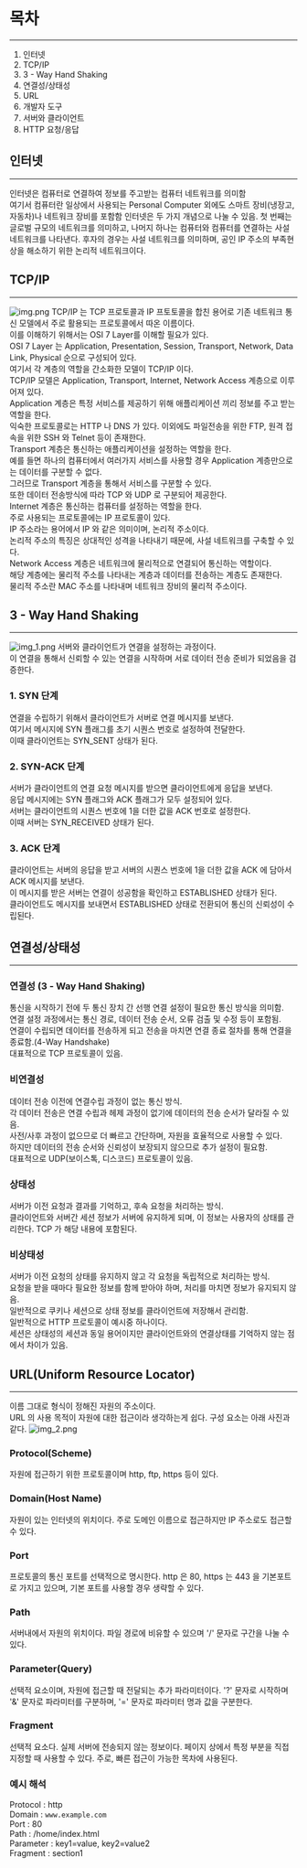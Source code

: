
# 목차
****
1. 인터넷
2. TCP/IP
3. 3 - Way Hand Shaking
4. 연결성/상태성
5. URL
6. 개발자 도구
7. 서버와 클라이언트
8. HTTP 요청/응답

## 인터넷
***
인터넷은 컴퓨터로 연결하여 정보를 주고받는 컴퓨터 네트워크를 의미함  
여기서 컴퓨터란 일상에서 사용되는 Personal Computer 외에도 스마트 장비(냉장고, 자동차)나 네트워크 장비를 포함함
인터넷은 두 가지 개념으로 나눌 수 있음. 
첫 번째는 글로벌 규모의 네트워크를 의미하고, 
나머지 하나는 컴퓨터와 컴퓨터를 연결하는 사설 네트워크를 나타낸다. 
후자의 경우는 사설 네트워크를 의미하며, 공인 IP 주소의 부족현상을 해소하기 위한 논리적 네트워크이다.

## TCP/IP
***
![img.png](img.png)
TCP/IP 는 TCP 프로토콜과 IP 프토토콜을 합친 용어로 기존 네트워크 통신 모델에서 주로 활용되는 프로토콜에서 따온 이름이다.  
이를 이해하기 위해서는 OSI 7 Layer를 이해할 필요가 있다.  
OSI 7 Layer 는 Application, Presentation, Session, Transport, Network, Data Link, Physical 순으로 구성되어 있다.  
여기서 각 계층의 역할을 간소화한 모델이 TCP/IP 이다.  
TCP/IP 모델은 Application, Transport, Internet, Network Access 계층으로 이루어져 있다.  
Application 계층은 특정 서비스를 제공하기 위해 애플리케이션 끼리 정보를 주고 받는 역할을 한다.  
익숙한 프로토콜로는 HTTP 나 DNS 가 있다. 이외에도 파일전송을 위한 FTP, 원격 접속을 위한 SSH 와 Telnet 등이 존재한다.  
Transport 계층은 통신하는 애플리케이션을 설정하는 역할을 한다.  
예를 들면 하나의 컴퓨터에서 여러가지 서비스를 사용할 경우 Application 계층만으로는 데이터를 구분할 수 없다.  
그러므로 Transport 계층을 통해서 서비스를 구분할 수 있다.  
또한 데이터 전송방식에 따라 TCP 와 UDP 로 구분되어 제공한다.  
Internet 계층은 통신하는 컴퓨터를 설정하는 역할을 한다.  
주로 사용되는 프로토콜에는 IP 프로토콜이 있다.   
IP 주소라는 용어에서 IP 와 같은 의미이며, 논리적 주소이다.  
논리적 주소의 특징은 상대적인 성격을 나타내기 때문에, 사설 네트워크를 구축할 수 있다.  
Network Access 계층은 네트워크에 물리적으로 연결되어 통신하는 역할이다.  
해당 계층에는 물리적 주소를 나타내는 계층과 데이터를 전송하는 계층도 존재한다.  
물리적 주소란 MAC 주소를 나타내며 네트워크 장비의 물리적 주소이다.  

## 3 - Way Hand Shaking
***
![img_1.png](img_1.png)
서버와 클라이언트가 연결을 설정하는 과정이다.  
이 연결을 통해서 신뢰할 수 있는 연결을 시작하며 서로 데이터 전송 준비가 되었음을 검증한다.
### 1. SYN 단계
연결을 수립하기 위해서 클라이언트가 서버로 연결 메시지를 보낸다.  
여기서 메시지에 SYN 플래그를 초기 시퀀스 번호로 설정하여 전달한다.  
이때 클라이언트는 SYN_SENT 상태가 된다.
### 2. SYN-ACK 단계
서버가 클라이언트의 연결 요청 메시지를 받으면 클라이언트에게 응답을 보낸다.  
응답 메시지에는 SYN 플래그와 ACK 플래그가 모두 설정되어 있다.  
서버는 클라이언트의 시퀀스 번호에 1을 더한 값을 ACK 번호로 설정한다.  
이때 서버는 SYN_RECEIVED 상태가 된다.
### 3. ACK 단계
클라이언트는 서버의 응답을 받고 서버의 시퀀스 번호에 1을 더한 값을 ACK 에 담아서 ACK 메시지를 보낸다.  
이 메시지를 받은 서버는 연결이 성공함을 확인하고 ESTABLISHED 상태가 된다.  
클라이언트도 메시지를 보내면서 ESTABLISHED 상태로 전환되어 통신의 신뢰성이 수립된다.  

## 연결성/상태성
***
### 연결성 (3 - Way Hand Shaking)
통신을 시작하기 전에 두 통신 장치 간 선행 연결 설정이 필요한 통신 방식을 의미함.  
연결 설정 과정에서는 통신 경로, 데이터 전송 순서, 오류 검출 및 수정 등이 포함됨.  
연결이 수립되면 데이터를 전송하게 되고 전송을 마치면 연결 종료 절차를 통해 연결을 종료함.(4-Way Handshake)  
대표적으로 TCP 프로토콜이 있음.
### 비연결성
데이터 전송 이전에 연결수립 과정이 없는 통신 방식.  
각 데이터 전송은 연결 수립과 헤제 과정이 없기에 데이터의 전송 순서가 달라질 수 있음.  
사전/사후 과정이 없으므로 더 빠르고 간단하며, 자원을 효율적으로 사용할 수 있다.  
하지만 데이터의 전송 순서와 신뢰성이 보장되지 않으므로 추가 설정이 필요함.  
대표적으로 UDP(보이스톡, 디스코드) 프로토콜이 있음. 
### 상태성
서버가 이전 요청과 결과를 기억하고, 후속 요청을 처리하는 방식.  
클라이언트와 서버간 세션 정보가 서버에 유지하게 되며, 이 정보는 사용자의 상태를 관리한다.
TCP 가 해당 내용에 포함된다.
### 비상태성
서버가 이전 요청의 상태를 유지하지 않고 각 요청을 독립적으로 처리하는 방식.  
요청을 받을 때마다 필요한 정보를 함께 받아야 하며, 처리를 마치면 정보가 유지되지 않음.  
일반적으로 쿠키나 세션으로 상태 정보를 클라이언트에 저장해서 관리함.  
일반적으로 HTTP 프로토콜이 예시중 하나이다.  
세션은 상태성의 세션과 동일 용어이지만 클라이언트와의 연결상태를 기억하지 않는 점에서 차이가 있음.

## URL(Uniform Resource Locator)
***
이름 그대로 형식이 정해진 자원의 주소이다.  
URL 의 사용 목적이 자원에 대한 접근이라 생각하는게 쉽다.
구성 요소는 아래 사진과 같다.
![img_2.png](img_2.png)
### Protocol(Scheme)
자원에 접근하기 위한 프로토콜이며 http, ftp, https 등이 있다.
### Domain(Host Name)
자원이 있는 인터넷의 위치이다. 주로 도메인 이름으로 접근하지만 IP 주소로도 접근할 수 있다.
### Port
프로토콜의 통신 포트를 선택적으로 명시한다.
http 은 80, https 는 443 을 기본포트로 가지고 있으며, 기본 포트를 사용할 경우 생략할 수 있다.
### Path
서버내에서 자원의 위치이다. 파일 경로에 비유할 수 있으며 '/' 문자로 구간을 나눌 수 있다.
### Parameter(Query)
선택적 요소이며, 자원에 접근할 때 전달되는 추가 파라미터이다. '?' 문자로 시작하며 '&' 문자로 파라미터를 구분하며, '=' 문자로 파라미터 명과 값을 구분한다.
### Fragment
선택적 요소다. 실제 서버에 전송되지 않는 정보이다. 페이지 상에서 특정 부분을 직접 지정할 때 사용할 수 있다. 주로, 빠른 접근이 가능한 목차에 사용된다.
### 예시 해석
Protocol : http  
Domain : `www.example.com`  
Port : 80  
Path : /home/index.html  
Parameter : key1=value, key2=value2  
Fragment : section1
